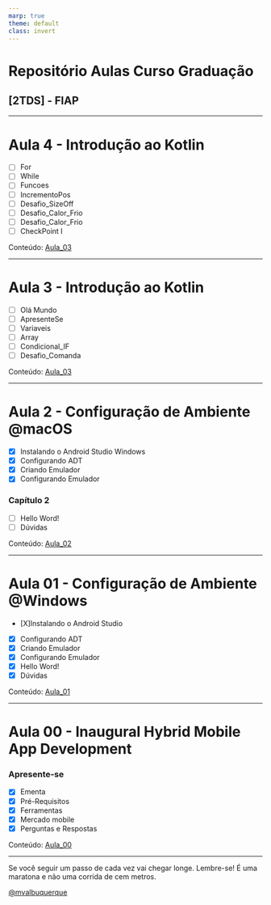 ```yaml
---
marp: true
theme: default
class: invert
---
```


# Repositório Aulas Curso Graduação 
## [2TDS]  - FIAP

---

# Aula 4 - Introdução ao Kotlin

- [ ] For
- [ ] While
- [ ] Funcoes
- [ ] IncrementoPos
- [ ] Desafio_SizeOff
- [ ] Desafio_Calor_Frio
- [ ] Desafio_Calor_Frio
- [ ] CheckPoint I 

Conteúdo: [Aula_03](/embreve.pdf)

---

# Aula 3 - Introdução ao Kotlin

- [ ] Olá Mundo
- [ ] ApresenteSe
- [ ] Variaveis
- [ ] Array
- [ ] Condicional_IF
- [ ] Desafio_Comanda

Conteúdo: [Aula_03](/embreve.pdf)

---

# Aula 2 - Configuração de Ambiente @macOS


- [X] Instalando o Android Studio Windows
- [X] Configurando ADT
- [X] Criando Emulador
- [X] Configurando Emulador

### Capítulo 2

- [ ] Hello Word!
- [ ] Dúvidas

Conteúdo: [Aula_02](/02_Quarta-feira_09_08_2023/02_Configuracao_do_Ambiente_Mac/Aula_02_Instalando_AndroidStudio_macOs.pdf)

---

# Aula 01 - Configuração de Ambiente @Windows

- [X]Instalando o Android Studio
- [X] Configurando ADT
- [X] Criando Emulador
- [X] Configurando Emulador
- [X] Hello Word!
- [X] Dúvidas

Conteúdo: [Aula_01](/01_Segunda_feira_07_08_2023/01_Configuracao_do_Ambiente_Windows/Aula_01_Instalando_Android_Studio.pdf)

---

# Aula 00 - Inaugural Hybrid Mobile App Development

### Apresente-se

- [X] Ementa
- [X] Pré-Requisitos
- [X] Ferramentas
- [X] Mercado mobile
- [X] Perguntas e Respostas

Conteúdo: [Aula_00](/00_Quarta_feira_02_08_2023/00_Inaugural/Aula%2000_Inaugural.pdf)


---
Se você seguir um passo de cada vez vai chegar longe. Lembre-se! É uma maratona e não uma corrida de cem metros.

[@mvalbuquerque](http://www.linkedin.com/in/mvalbuquerque)